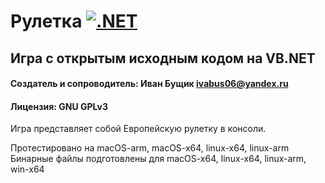 # Рулетка [![.NET](https://github.com/BushchikIvan/roulette/actions/workflows/dotnet.yml/badge.svg)](https://github.com/BushchikIvan/roulette/actions/workflows/dotnet.yml)

## Игра с открытым исходным кодом на VB.NET

#### Создатель и сопроводитель: Иван Бущик <ivabus06@yandex.ru>

#### Лицензия: GNU GPLv3

Игра представляет собой Европейскую рулетку в консоли.

Протестировано на macOS-arm, macOS-x64, linux-x64, linux-arm
Бинарные файлы подготовлены для macOS-x64, linux-x64, linux-arm, win-x64
